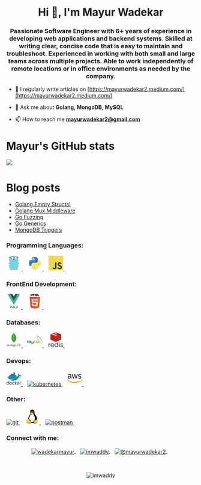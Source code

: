 <h1 align="center">Hi 👋, I'm Mayur Wadekar</h1>
<h3 align="center">Passionate Software Engineer with 6+ years of experience in developing web applications and backend systems. Skilled at writing clear, concise code that is easy to maintain and troubleshoot. Experienced in working with both small and large teams across multiple projects. Able to work independently of remote locations or in office environments as needed by the company.</h3>

- 📝 I regularly write articles on [https://mayurwadekar2.medium.com/](https://mayurwadekar2.medium.com/)

- 💬 Ask me about **Golang, MongoDB, MySQL**

- 📫 How to reach me **mayurwadekar2@gmail.com**

# Mayur's GitHub stats
![](https://github-readme-stats.vercel.app/api?username=imwaddy&show_icons=true&theme=dark)

# Blog posts
<!-- BLOG-POST-LIST:START -->
- [Golang Empty Structs!](https://towardsdev.com/golang-empty-structs-c9942f3547b3?source=rss-7b5c85b8125------2)
- [Golang Mux Middleware](https://towardsdev.com/golang-mux-middleware-db36981675db?source=rss-7b5c85b8125------2)
- [Go Fuzzing](https://towardsdev.com/go-fuzzing-5dcd507f7d7?source=rss-7b5c85b8125------2)
- [Go Generics](https://towardsdev.com/go-generics-21e063aface0?source=rss-7b5c85b8125------2)
- [MongoDB Triggers](https://mayurwadekar2.medium.com/mongodb-triggers-e29fbf5dbc67?source=rss-7b5c85b8125------2)
<!-- BLOG-POST-LIST:END -->

<h3 align="left">Programming Languages:</h3>
<p align="left">
    <a href="https://golang.org" target="_blank" rel="noreferrer"> <img src="https://raw.githubusercontent.com/devicons/devicon/master/icons/go/go-original.svg" alt="go" width="40" height="40" /> </a> &nbsp;&nbsp;
    <a href="https://www.python.org" target="_blank" rel="noreferrer"> <img src="https://raw.githubusercontent.com/devicons/devicon/master/icons/python/python-original.svg" alt="python" width="40" height="40" /> </a> &nbsp;&nbsp;
    <a href="https://developer.mozilla.org/en-US/docs/Web/JavaScript" target="_blank" rel="noreferrer">
        <img src="https://raw.githubusercontent.com/devicons/devicon/master/icons/javascript/javascript-original.svg" alt="javascript" width="40" height="40" />
    </a> &nbsp;&nbsp;
</p>

<h3 align="left">FrontEnd Development:</h3>
<p align="left">
    <a href="https://vuejs.org/" target="_blank" rel="noreferrer"> <img src="https://raw.githubusercontent.com/devicons/devicon/master/icons/vuejs/vuejs-original-wordmark.svg" alt="vuejs" width="40" height="40" /> </a> &nbsp;&nbsp;
    <a href="https://www.w3.org/html/" target="_blank" rel="noreferrer"> <img src="https://raw.githubusercontent.com/devicons/devicon/master/icons/html5/html5-original-wordmark.svg" alt="html5" width="40" height="40" /> </a>&nbsp;&nbsp;
</p>

<h3 align="left">Databases:</h3>
<p align="left">
   <a href="https://www.mongodb.com/" target="_blank" rel="noreferrer"> <img src="https://raw.githubusercontent.com/devicons/devicon/master/icons/mongodb/mongodb-original-wordmark.svg" alt="mongodb" width="40" height="40" /> </a> &nbsp;&nbsp;
   <a href="https://www.mysql.com/" target="_blank" rel="noreferrer"> <img src="https://raw.githubusercontent.com/devicons/devicon/master/icons/mysql/mysql-original-wordmark.svg" alt="mysql" width="40" height="40" /> </a> &nbsp;&nbsp;
   <a href="https://redis.io" target="_blank" rel="noreferrer"> <img src="https://raw.githubusercontent.com/devicons/devicon/master/icons/redis/redis-original-wordmark.svg" alt="redis" width="40" height="40" /> </a> &nbsp;&nbsp;
</p>


<h3 align="left">Devops:</h3>
<p align="left">
   <a href="https://www.docker.com/" target="_blank" rel="noreferrer"> <img src="https://raw.githubusercontent.com/devicons/devicon/master/icons/docker/docker-original-wordmark.svg" alt="docker" width="40" height="40" /> </a> &nbsp;&nbsp;
 <a href="https://kubernetes.io" target="_blank" rel="noreferrer"> <img src="https://www.vectorlogo.zone/logos/kubernetes/kubernetes-icon.svg" alt="kubernetes" width="40" height="40" /> </a> &nbsp;&nbsp;
 <a href="https://aws.amazon.com" target="_blank" rel="noreferrer">
        <img src="https://raw.githubusercontent.com/devicons/devicon/master/icons/amazonwebservices/amazonwebservices-original-wordmark.svg" alt="aws" width="40" height="40" />
    </a> &nbsp;&nbsp;
</p>

<h3 align="left">Other:</h3>
<p align="left">
  <a href="https://git-scm.com/" target="_blank" rel="noreferrer"> <img src="https://www.vectorlogo.zone/logos/git-scm/git-scm-icon.svg" alt="git" width="40" height="40" /> </a> &nbsp;&nbsp;
    <a href="https://www.linux.org/" target="_blank" rel="noreferrer"> <img src="https://raw.githubusercontent.com/devicons/devicon/master/icons/linux/linux-original.svg" alt="linux" width="40" height="40" /> </a> &nbsp;&nbsp;
    <a href="https://postman.com" target="_blank" rel="noreferrer"> <img src="https://www.vectorlogo.zone/logos/getpostman/getpostman-icon.svg" alt="postman" width="40" height="40" /> </a> &nbsp;&nbsp;
</p>

<h3 align="left">Connect with me:</h3>
<p align="center">
    <a href="https://twitter.com/wadekarmayur" target="blank">
        <img align="center" src="https://raw.githubusercontent.com/rahuldkjain/github-profile-readme-generator/master/src/images/icons/Social/twitter.svg" alt="wadekarmayur" height="30" width="40" />
    </a>
    &nbsp;&nbsp;
    <a href="https://linkedin.com/in/mayur-wadekar-3a022612b" target="blank">
        <img align="center" src="https://raw.githubusercontent.com/rahuldkjain/github-profile-readme-generator/master/src/images/icons/Social/linked-in-alt.svg" alt="imwaddy" height="30" width="40" />
    </a>
    &nbsp;&nbsp;
    <a href="https://medium.com/@mayurwadekar2" target="blank">
        <img align="center" src="https://raw.githubusercontent.com/rahuldkjain/github-profile-readme-generator/master/src/images/icons/Social/medium.svg" alt="@mayurwadekar2" height="30" width="40" />
    </a>
    &nbsp;&nbsp;
</p>

<br>
<p align="center"><img align="center" src="https://github-readme-stats.vercel.app/api/top-langs?username=imwaddy&show_icons=true&locale=en&layout=compact" alt="imwaddy" /></p>
<br>

